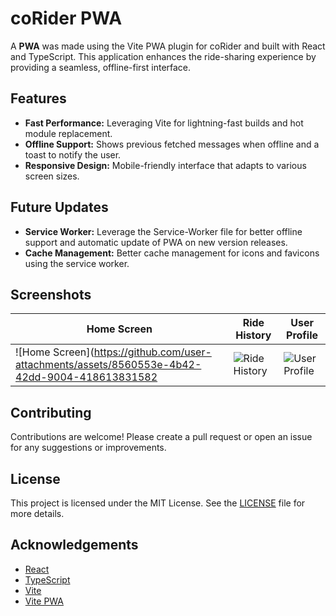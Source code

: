 # coRider PWA

A **PWA** was made using the Vite PWA plugin for coRider and built with React and TypeScript. This application enhances the ride-sharing experience by providing a seamless, offline-first interface.

## Features

- **Fast Performance:** Leveraging Vite for lightning-fast builds and hot module replacement.
- **Offline Support:** Shows previous fetched messages when offline and a toast to notify the user.
- **Responsive Design:** Mobile-friendly interface that adapts to various screen sizes.
  
## Future Updates

- **Service Worker:** Leverage the Service-Worker file for better offline support and automatic update of PWA on new version releases.
- **Cache Management:** Better cache management for icons and favicons using the service worker.

## Screenshots

| Home Screen | Ride History | User Profile |
|-------------|--------------|--------------|
| ![Home Screen](https://github.com/user-attachments/assets/8560553e-4b42-42dd-9004-418613831582 | ![Ride History](https://github.com/user-attachments/assets/d7311336-1c1a-4911-8db3-baa5116b51e3) | ![User Profile](https://github.com/user-attachments/assets/03201ee3-a7a8-41e8-9b08-41ad1ab6f059) |

## Contributing

Contributions are welcome! Please create a pull request or open an issue for any suggestions or improvements.

## License

This project is licensed under the MIT License. See the [LICENSE](./LICENSE) file for more details.

## Acknowledgements

- [React](https://reactjs.org/)
- [TypeScript](https://www.typescriptlang.org/)
- [Vite](https://vitejs.dev/)
- [Vite PWA](https://vite-plugin-pwa.netlify.app/)
